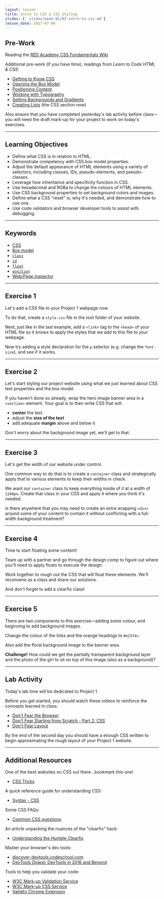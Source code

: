 ```yaml
---
layout: lesson
title: Intro to CSS & CSS Styling
slides: ['_slides/week-01/02-intro-to-css.md']
lesson_date: 2017-07-06
---
```


## Pre-Work
Reading the [RED Academy CSS Fundamentals Wiki](https://redacademy.github.io/css-fundamentals/)

Additional pre-work (if you have time), readings from *Learn to Code HTML & CSS*:

- [Getting to Know CSS](http://learn.shayhowe.com/html-css/getting-to-know-css/)
- [Opening the Box Model](http://learn.shayhowe.com/html-css/opening-the-box-model/)
- [Positioning Content](http://learn.shayhowe.com/html-css/positioning-content/)
- [Working with Typography](http://learn.shayhowe.com/html-css/working-with-typography/)
- [Setting Backgrounds and Gradients](http://learn.shayhowe.com/html-css/setting-backgrounds-and-gradients/)
- [Creating Lists](http://learn.shayhowe.com/html-css/creating-lists/) (the CSS section now)

Also ensure that you have completed yesterday's lab activity before class&mdash;you will need the draft mark-up for your project to work on today's exercises.

---

## Learning Objectives

- Define what CSS is in relation to HTML.
- Demonstrate competency with CSS box model properties.
- Adjust the default appearance of HTML elements using a variety of selectors, including classes, IDs, pseudo-elements, and pseudo-classes.
- Leverage how inheritance and specificity function in CSS.
- Use hexadecimal and RGBa to change the colours of HTML elements.
- Use CSS background properties to set background colors and images.
- Define what a CSS "reset" is, why it's needed, and demonstrate how to use one.
- Use code validators and browser developer tools to assist with debugging.

---

## Keywords

- [CSS](https://developer.mozilla.org/en-US/docs/Web/CSS)
- [Box model](https://developer.mozilla.org/en-US/docs/Web/CSS/box_model)
- [`class`](https://developer.mozilla.org/en-US/docs/Web/HTML/Global_attributes/class)
- [`id`](https://developer.mozilla.org/en-US/docs/Web/HTML/Global_attributes/id)
- [`float`](https://developer.mozilla.org/en/docs/Web/CSS/float)
- [`position`](https://developer.mozilla.org/en/docs/Web/CSS/position)
- [Web/Page Inspector](https://developer.mozilla.org/en-US/docs/Tools/Page_Inspector)

---

## Exercise 1

Let's add a CSS file to your Project 1 webpage now.

To do that, create a `style.css` file in the root folder of your website.

Next, just like in the last example, add a `<link>` tag to the `<head>` of your HTML file so it knows to apply the styles that we add to this file to your webpage.

Now try adding a style declaration for the `p` selector (e.g. change the `font-size`), and see if it works.

---

## Exercise 2

Let's start styling our project website using what we just learned about CSS text properties and the box model.

If you haven't done so already, wrap the hero image banner area in a `<section>` element. Your goal is to then write CSS that will:

- **center** the text
- adjust the **size of the text**
- add adequate **margin** above and below it

Don't worry about the background image yet, we'll get to that.

---

## Exercise 3

Let's get the width of our website under control.

One common way to do that is to create a `container` class and strategically apply that to various elements to keep their widths in check.

We want our `container` class to keep everything inside of it at a width of `1240px`. Create that class in your CSS and apply it where you think it's needed.

Is there anywhere that you may need to create an extra wrapping `<div>` around some of your content to contain it without conflicting with a full-width background treatment?

---

## Exercise 4

Time to start floating some content!

Team up with a partner and go through the design comp to figure out where you'll need to apply floats to execute the design.

Work together to rough out the CSS that will float these elements. We'll reconvene as a class and share our solutions.

And don't forget to add a clearfix class!

---

## Exercise 5

There are two components to this exercise&mdash;adding some colour, and beginning to add background images.

Change the colour of the links and the orange headings to `#e2574c`.

Also add the floral background image to the banner area.

**Challenge!** How could we get the partially transparent background layer and the photo of the girl to sit on top of this image (also as a background)?

---

## Lab Activity

Today's lab time will be dedicated to Project 1.

Before you get started, you should watch these videos to reinforce the concepts learned in class:

- [Don't Fear the Browser](http://www.dontfeartheinternet.com/03-the-browser/)
- [Don't Fear Starting from Scratch - Part 2: CSS](http://www.dontfeartheinternet.com/05-from-scratch/)
- [Don't Fear Layout](http://www.dontfeartheinternet.com/08-layout/)

By the end of the second day you should have a enough CSS written to begin approximating the rough layout of your Project 1 website.

---

## Additional Resources

One of the best websites on CSS out there...bookmark this one!

- [CSS Tricks](https://css-tricks.com/)

A quick reference guide for understanding CSS:

- [Syntax - CSS](https://developer.mozilla.org/en-US/docs/Web/CSS/Syntax)

Some CSS FAQs:

- [Common CSS questions](https://developer.mozilla.org/en-US/docs/Web/CSS/Common_CSS_Questions)

An article unpacking the nuances of the "clearfix" hack:

- [Understanding the Humble Clearfix](http://fuseinteractive.ca/blog/understanding-humble-clearfix#.V3wi6ZMrKCQ)

Master your browser's dev tools:

- [discover-devtools.codeschool.com](http://discover-devtools.codeschool.com/)
- [DevTools Digest: DevTools in 2016 and Beyond
](https://developers.google.com/web/updates/2016/06/devtools-digest)

Tools to help you validate your code:

- [W3C Mark-up Validation Service](https://validator.w3.org/)
- [W3C Mark-up CSS Service](https://jigsaw.w3.org/css-validator/)
- [Validity Chrome Extension](https://chrome.google.com/webstore/detail/validity/bbicmjjbohdfglopkidebfccilipgeif)
